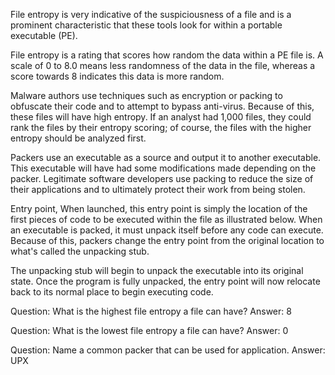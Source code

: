 File entropy is very indicative of the suspiciousness of a file and is a prominent characteristic that these tools look for within a portable executable (PE). 

File entropy is a rating that scores how random the data  within a PE file is. A scale of 0 to 8.0 means less randomness of the data in the file, whereas a score towards 8 indicates this data is more random.

Malware authors use techniques such as encryption or packing to obfuscate their code and to attempt to bypass anti-virus. Because of this, these files will have high entropy. If an analyst had 1,000 files, they could rank the files by their entropy scoring; of course, the files with the higher entropy should be analyzed first. 

Packers use an executable as a source and output it to another executable. This executable will have had some  modifications made depending on the packer. Legitimate software developers use packing to reduce the size of their applications and to ultimately protect their work from being stolen. 

Entry point, When launched, this entry point is simply the location of the first pieces of code to be executed within the file as illustrated below. When an executable is packed, it must unpack itself before any code can execute. Because of this, packers change the entry point from the original location to what's called the unpacking stub. 

The unpacking stub will begin to unpack the executable into its original state. Once the program is fully unpacked, the entry point will now relocate back to its normal place to begin executing code. 

Question: What is the highest file entropy a file can have?
Answer: 8

Question: What is the lowest file entropy a file can have?
Answer: 0

Question: Name a common packer that can be used for application.
Answer: UPX
